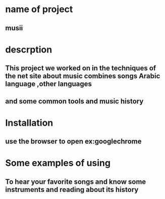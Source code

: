 

# name of project

## musii

# descrption

## This project we worked on in the techniques of the net site about music combines songs Arabic language ,other languages
## and some common tools and music history

# Installation

## use the browser to open ex:googlechrome

# Some examples of using
## To hear your favorite songs and know some instruments and reading about its history
